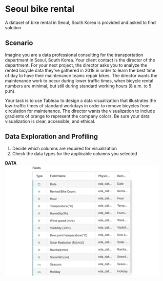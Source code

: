# Seoul bike rental

A dataset of bike rental in Seoul, South Korea is provided and asked to find solution


## Scenario
Imagine you are a data professional consulting for the transportation department in Seoul, South Korea. Your client contact is the director of the department. For your next project, the director asks you to analyze the rented bicycle data they've gathered in 2018 in order to learn the best time of day to have their maintenance teams repair bikes. The director wants the maintenance work to occur during lower traffic times, when bicycle rental numbers are minimal, but still during standard working hours (8 a.m. to 5 p.m). 

Your task is to use Tableau to design a data visualization that illustrates the low-traffic times of standard workdays in order to remove bicycles from circulation for maintenance. The director wants the visualization to include gradients of orange to represent the company colors. Be sure your data visualization is clear, accessible, and ethical. 



## Data Exploration and Profiling

1. Decide which columns are required for visualization
2. Check the data types for the applicable columns you selected

**DATA**
![alt image](https://github.com/MohTarique/Seoul-bike-rental-/blob/60709b5f0a9e54567df4c3e7d7db534f105460a7/images_tableau/mvi-WqE-RqOPXtqPnECeuA_c6db52bba96e495682d6f74b5185f5f1_ADA_SR-011-Data-Types-Seoul.png)

   
